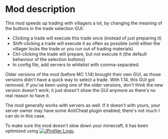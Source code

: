 Mod description
===============

This mod speeds up trading with villagers a lot, by changing the meaning of the buttons in the trade selection GUI:

- Clicking a trade will execute this trade once (instead of just preparing it)
- Shift-clicking a trade will execute it as often as possible (until either the villager locks the trade or you run out of trading materials)
- Ctrl-clicking the trade will prepare, but not execute it (the default behaviour of the selection buttons)
- In config file, add servers to whitelist with comma-separated.

Older versions of the mod (before MC 1.14) brought their own GUI, as those versions didn't have a quick way to select a trade. With 1.14, this GUI got removed. If you've been using one of the older versions, don't think the new version doesn't work; it just doesn't show the GUI anymore as there's no real reason to have it.

The mod generally works with servers as well. If it doesn't with yours, your server owner may have some AntiCheat plugin enabled; there's not much I can do in this case.

To make sure the mod doesn't slow down your minecraft, 
it has been optimized using
 [![JProfiler Logo](https://www.ej-technologies.com/images/product_banners/jprofiler_small.png "Logo")](https://www.ej-technologies.com/products/jprofiler/overview.html).

